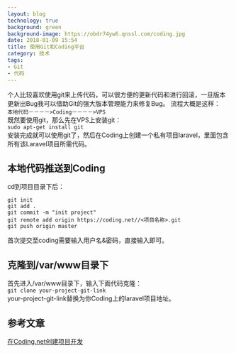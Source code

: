 ```yaml
---
layout: blog
technology: true
background: green
background-image: https://obdr74yw6.qnssl.com/coding.jpg
date: 2018-01-09 15:54
title: 使用Git和Coding平台
category: 技术
tags:
- Git
- 代码
---
```


个人比较喜欢使用git来上传代码，可以很方便的更新代码和进行回滚，一旦版本更新出Bug我可以借助Git的强大版本管理能力来修复Bug。
流程大概是这样：  
`本地代码－－－－>Coding－－－－>VPS`  
既然要使用git，那么先在VPS上安装git：  
`sudo apt-get install git`  
安装完成就可以使用git了，然后在Coding上创建一个私有项目laravel，里面包含所有该Laravel项目所需代码。  
## 本地代码推送到Coding
cd到项目目录下后：  
```
git init
git add .
git commit -m "init project"
git remote add origin https://coding.net//<项目名称>.git
git push origin master
```
首次提交至coding需要输入用户名&密码，直接输入即可。  
## 克隆到/var/www目录下
首先进入/var/www目录下，输入下面代码克隆：  
`git clone your-project-git-link`  
your-project-git-link替换为你Coding上的laravel项目地址。  
## 参考文章
[在Coding.net创建项目开发](http://www.jianshu.com/p/eaf2edb496f7)